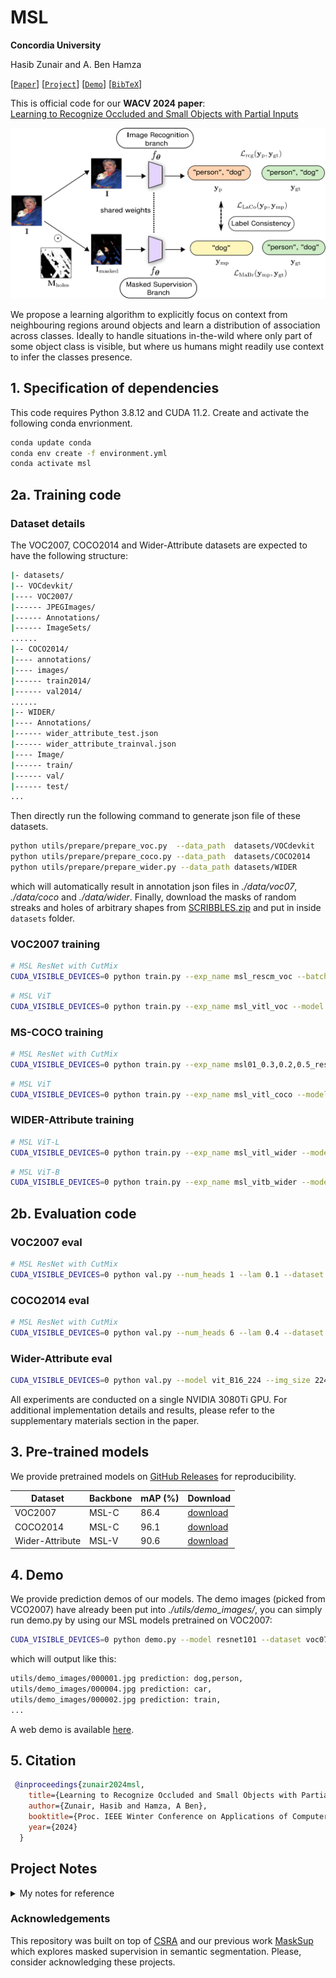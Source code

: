 # MSL

**Concordia University**

Hasib Zunair and A. Ben Hamza

[[`Paper`](https://arxiv.org/abs/2310.18517)] [[`Project`](https://hasibzunair.github.io/msl-recognition/)] [[`Demo`](https://huggingface.co/spaces/hasibzunair/msl-recognition-demo)] [[`BibTeX`](#5-citation)]

This is official code for our **WACV 2024 paper**:<br>
[Learning to Recognize Occluded and Small Objects with Partial Inputs](https://arxiv.org/abs/2310.18517)
<br>

![MSL Design](./media/figure.png)

We propose a learning algorithm to explicitly focus on context from neighbouring regions around objects and learn a distribution of association across classes. Ideally to handle situations in-the-wild where only part of some object class is visible, but where us humans might readily use context to infer the classes presence.

## 1. Specification of dependencies

This code requires Python 3.8.12 and CUDA 11.2. Create and activate the following conda envrionment.

```bash
conda update conda
conda env create -f environment.yml
conda activate msl
```

## 2a. Training code

### Dataset details

The VOC2007, COCO2014 and Wider-Attribute datasets are expected to have the following structure:

```bash
|- datasets/
|-- VOCdevkit/
|---- VOC2007/
|------ JPEGImages/
|------ Annotations/
|------ ImageSets/
......
|-- COCO2014/
|---- annotations/
|---- images/
|------ train2014/
|------ val2014/
......
|-- WIDER/
|---- Annotations/
|------ wider_attribute_test.json
|------ wider_attribute_trainval.json
|---- Image/
|------ train/
|------ val/
|------ test/
...
```

Then directly run the following command to generate json file of these datasets.

```bash
python utils/prepare/prepare_voc.py  --data_path  datasets/VOCdevkit
python utils/prepare/prepare_coco.py --data_path  datasets/COCO2014
python utils/prepare/prepare_wider.py --data_path datasets/WIDER
```

which will automatically result in annotation json files in *./data/voc07*, *./data/coco* and *./data/wider*. Finally, download the masks of random streaks and holes of arbitrary shapes from [SCRIBBLES.zip](https://github.com/hasibzunair/masksup-segmentation/releases/download/v1.0/SCRIBBLES.zip) and put in inside `datasets` folder.

### VOC2007 training

```bash
# MSL ResNet with CutMix
CUDA_VISIBLE_DEVICES=0 python train.py --exp_name msl_rescm_voc --batch_size 6 --total_epoch 60 --num_heads 1 --lam 0.1 --dataset voc07 --num_cls 20 --cutmix data/resnet101_cutmix_pretrained.pth
```

```bash
# MSL ViT
CUDA_VISIBLE_DEVICES=0 python train.py --exp_name msl_vitl_voc --model vit_L16_224 --img_size 224 --batch_size 6 --total_epoch 60 --num_heads 1 --lam 0.3 --dataset voc07 --num_cls 20
```

### MS-COCO training

```bash
# MSL ResNet with CutMix
CUDA_VISIBLE_DEVICES=0 python train.py --exp_name msl01_0.3,0.2,0.5_rescm_coco --batch_size 6 --total_epoch 60 --num_heads 6 --lam 0.4 --dataset coco --num_cls 80 --cutmix data/resnet101_cutmix_pretrained.pth
```

```bash
# MSL ViT
CUDA_VISIBLE_DEVICES=0 python train.py --exp_name msl_vitl_coco --model vit_L16_224 --img_size 224 --batch_size 6 --total_epoch 40 --num_heads 8 --lam 1 --dataset coco --num_cls 80
```

### WIDER-Attribute training

```bash
# MSL ViT-L
CUDA_VISIBLE_DEVICES=0 python train.py --exp_name msl_vitl_wider --model vit_L16_224 --img_size 224 --batch_size 6 --total_epoch 40 --num_heads 1 --lam 0.3 --dataset wider --num_cls 14
```

```bash
# MSL ViT-B
CUDA_VISIBLE_DEVICES=0 python train.py --exp_name msl_vitb_wider --model vit_B16_224 --img_size 224 --batch_size 6 --total_epoch 40 --num_heads 1 --lam 0.3 --dataset wider --num_cls 14
```

## 2b. Evaluation code

### VOC2007 eval

```bash
# MSL ResNet with CutMix
CUDA_VISIBLE_DEVICES=0 python val.py --num_heads 1 --lam 0.1 --dataset voc07 --num_cls 20  --load_from checkpoint/msl_c_voc.pth
```

### COCO2014 eval

```bash
# MSL ResNet with CutMix
CUDA_VISIBLE_DEVICES=0 python val.py --num_heads 6 --lam 0.4 --dataset coco --num_cls 80  --load_from checkpoint/msl_c_coco.pth
```

### Wider-Attribute eval

```bash
CUDA_VISIBLE_DEVICES=0 python val.py --model vit_B16_224 --img_size 224 --num_heads 1 --lam 0.3 --dataset wider --num_cls 14  --load_from checkpoint/msl_v_wider.pth
```

All experiments are conducted on a single NVIDIA 3080Ti GPU. For additional implementation details and results, please refer to the supplementary materials section in the paper.

## 3. Pre-trained models

We provide pretrained models on [GitHub Releases](https://github.com/hasibzunair/masksup-segmentation/releases/tag/v0.1) for reproducibility.

|Dataset      | Backbone  |   mAP (%)  |   Download   |
|  ---------- | -------   |  ------ |  --------   |
| VOC2007 | MSL-C  | 86.4 | [download](https://github.com/hasibzunair/msl-recognition/releases/download/v1.0-models/msl_c_voc.pth) |
| COCO2014 | MSL-C | 96.1 | [download](https://github.com/hasibzunair/msl-recognition/releases/download/v1.0-models/msl_c_coco.pth) |
| Wider-Attribute | MSL-V | 90.6 | [download](https://github.com/hasibzunair/msl-recognition/releases/download/v1.0-models/msl_v_wider.pth) |

## 4. Demo

We provide prediction demos of our models. The demo images (picked from VCO2007) have already been put into *./utils/demo_images/*, you can simply run demo.py by using our MSL models pretrained on VOC2007:

```bash
CUDA_VISIBLE_DEVICES=0 python demo.py --model resnet101 --dataset voc07 --load_from checkpoint/msl_c_voc.pth --img_dir utils/demo_images
```

which will output like this:

```bash
utils/demo_images/000001.jpg prediction: dog,person,
utils/demo_images/000004.jpg prediction: car,
utils/demo_images/000002.jpg prediction: train,
...
```

A web demo is available [here](https://huggingface.co/spaces/hasibzunair/msl-recognition-demo).

## 5. Citation

```bibtex
 @inproceedings{zunair2024msl,
    title={Learning to Recognize Occluded and Small Objects with Partial Inputs},
    author={Zunair, Hasib and Hamza, A Ben},
    booktitle={Proc. IEEE Winter Conference on Applications of Computer Vision},
    year={2024}
  }
```

## Project Notes

<details><summary>My notes for reference</summary>
<br>

**[Oct 24, 2023]** Accepted to WACV 2024! Wohooo. :D

**[Sept 24, 2023]** Semantic segmentation scripts added in this repo, built on https://github.com/hasibzunair/masksup-segmentation. Results were not added in paper due to time. Keeping it here for future reference!

</details>

### Acknowledgements

This repository was built on top of [CSRA](https://github.com/Kevinz-code/CSRA) and our previous work [MaskSup](https://github.com/hasibzunair/masksup-segmentation) which explores masked supervision in semantic segmentation. Please, consider acknowledging these projects.

